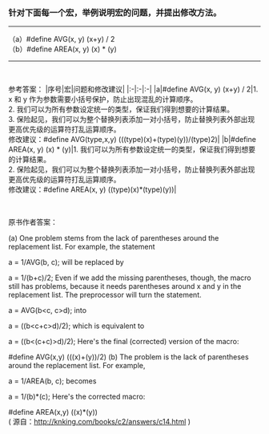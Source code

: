 ### 针对下面每一个宏，举例说明宏的问题，并提出修改方法。
***
（a）#define AVG(x, y) (x+y) / 2 <br>
（b）#define AREA(x, y) (x) * (y)
***



<br>

参考答案：
|序号|宏|问题和修改建议|
|:-|:-|:-|
|a|#define AVG(x, y) (x+y) / 2|1. x 和 y 作为参数需要小括号保护，防止出现混乱的计算顺序。<br>2. 我们可以为所有参数设定统一的类型，保证我们得到想要的计算结果。<br>3. 保险起见，我们可以为整个替换列表添加一对小括号，防止替换列表外部出现更高优先级的运算符打乱运算顺序。<br>修改建议：#define AVG(type,x,y) (((type)(x)+(type)(y))/(type)2)|
|b|#define AREA(x, y) (x) * (y)|1. 我们可以为所有参数设定统一的类型，保证我们得到想要的计算结果。<br>2. 保险起见，我们可以为整个替换列表添加一对小括号，防止替换列表外部出现更高优先级的运算符打乱运算顺序。<br>修改建议：#define AREA(x, y) ((type)(x)*(type)(y))|

<br>

原书作者答案：

(a) One problem stems from the lack of parentheses around the replacement list. For example, the statement

a = 1/AVG(b, c);
will be replaced by

a = 1/(b+c)/2;
Even if we add the missing parentheses, though, the macro still has problems, because it needs parentheses around x and y in the replacement list. The preprocessor will turn the statement.

a = AVG(b<c, c>d);
into

a = ((b<c+c>d)/2);
which is equivalent to

a = ((b<(c+c)>d)/2);
Here's the final (corrected) version of the macro:

#define AVG(x,y) (((x)+(y))/2)
(b) The problem is the lack of parentheses around the replacement list. For example,

a = 1/AREA(b, c);
becomes

a = 1/(b)*(c);
Here's the corrected macro:

#define AREA(x,y) ((x)*(y))<br>
( 源自：http://knking.com/books/c2/answers/c14.html )
